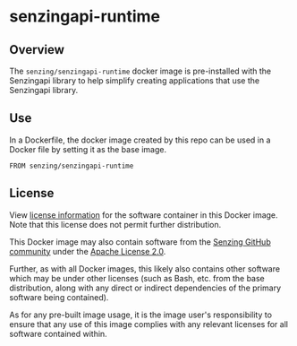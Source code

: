 # senzingapi-runtime

## Overview

The `senzing/senzingapi-runtime` docker image is pre-installed with the Senzingapi library
to help simplify creating applications that use the Senzingapi library.


## Use

In a Dockerfile, the docker image created by this repo can be used in a Docker
file by setting it as the base image.


```
FROM senzing/senzingapi-runtime
```

## License

View [license information](https://senzing.com/end-user-license-agreement/) for the software container in this Docker image. Note that this license does not permit further distribution.

This Docker image may also contain software from the [Senzing GitHub community](https://github.com/Senzing/) under the [Apache License 2.0](https://www.apache.org/licenses/LICENSE-2.0).

Further, as with all Docker images, this likely also contains other software which may be under other licenses (such as Bash, etc. from the base distribution, along with any direct or indirect dependencies of the primary software being contained).

As for any pre-built image usage, it is the image user's responsibility to ensure that any use of this image complies with any relevant licenses for all software contained within.

